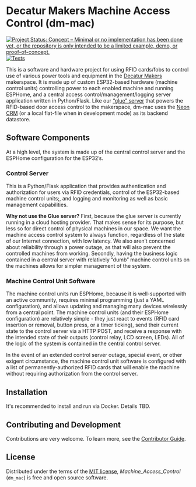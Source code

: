 # Decatur Makers Machine Access Control (dm-mac)

[![Project Status: Concept – Minimal or no implementation has been done yet, or the repository is only intended to be a limited example, demo, or proof-of-concept.](https://www.repostatus.org/badges/latest/concept.svg)](https://www.repostatus.org/#concept)
[![Tests](https://github.com/jantman/machine_access_control/workflows/Tests/badge.svg)](https://github.com/jantman/machine_access_control/actions?workflow=Tests)

This is a software and hardware project for using RFID cards/fobs to control use of various power tools and equipment in the [Decatur Makers](https://decaturmakers.org/) makerspace. It is made up of custom ESP32-based hardware (machine control units) controlling power to each enabled machine and running ESPHome, and a central access control/management/logging server application written in Python/Flask. Like our [“glue” server](https://github.com/decaturmakers/glue) that powers the RFID-based door access control to the makerspace, dm-mac uses the [Neon CRM](https://www.neoncrm.com/) (or a local flat-file when in development mode) as its backend datastore.

## Software Components

At a high level, the system is made up of the central control server and the ESPHome configuration for the ESP32’s.

### Control Server

This is a Python/Flask application that provides authentication and authorization for users via RFID credentials, control of the ESP32-based machine control units;, and logging and monitoring as well as basic management capabilities.

**Why not use the Glue server?** First, because the glue server is currently running in a cloud hosting provider. That makes sense for its purpose, but less so for direct control of physical machines in our space. We want the machine access control system to always function, regardless of the state of our Internet connection, with low latency. We also aren’t concerned about reliability through a power outage, as that will also prevent the controlled machines from working. Secondly, having the business logic contained in a central server with relatively “dumb” machine control units on the machines allows for simpler management of the system.

### Machine Control Unit Software

The machine control units run ESPHome, because it is well-supported with an active community, requires minimal programming (just a YAML configuration), and allows updating and managing many devices wirelessly from a central point. The machine control units (and their ESPHome configuration) are relatively simple - they just react to events (RFID card insertion or removal, button press, or a timer ticking), send their current state to the control server via a HTTP POST, and receive a response with the intended state of their outputs (control relay, LCD screen, LEDs). All of the logic of the system is contained in the central control server.

In the event of an extended control server outage, special event, or other exigent circumstance, the machine control unit software is configured with a list of permanently-authorized RFID cards that will enable the machine without requiring authorization from the control server.

## Installation

It's recommended to install and run via Docker. Details TBD.

## Contributing and Development

Contributions are very welcome. To learn more, see the [Contributor Guide](https://github.com/jantman/machine_access_control/blob/main/CONTRIBUTING.md).

## License

Distributed under the terms of the [MIT license](https://github.com/jantman/machine_access_control/blob/main/LICENSE), _Machine_Access_Control_ (`dm_mac`) is free and open source software.
